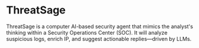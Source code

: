 # ThreatSage
ThreatSage is a computer AI-based security agent that mimics the analyst's thinking within a Security Operations Center (SOC). It will analyze suspicious logs, enrich IP, and suggest actionable replies—driven by LLMs.

